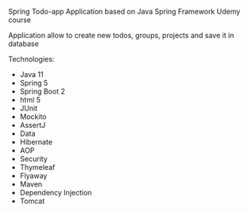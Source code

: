 Spring Todo-app
Application based on Java Spring Framework Udemy course

Application allow to create new todos, groups, projects and save it in database

Technologies:

- Java 11
- Spring 5
- Spring Boot 2
- html 5
- JUnit
- Mockito
- AssertJ
- Data
- Hibernate
- AOP
- Security
- Thymeleaf
- Flyaway
- Maven
- Dependency Injection
- Tomcat
